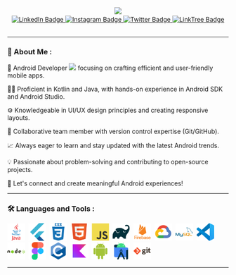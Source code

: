 <div id="header" align="center">
  <img src="https://media.giphy.com/media/7OMR3y1E9QeYsr9olS/giphy.gif" width="100"/>
</div>
<div id="badges"  align="center">
  <a href="https://www.linkedin.com/in/me-jaiii">
    <img src="https://img.shields.io/badge/LinkedIn-000000?style=for-the-badge&logo=LinkedIn&logoColor=white" alt="LinkedIn Badge"/>
  </a>
  <a href="https://www.instagram.com/me_jaiiiii/">
    <img src="https://img.shields.io/badge/Instagram-000000?style=for-the-badge&logo=Instagram&logoColor=white" alt="Instagram Badge"/>
  </a>
  <a href="https://twitter.com/me_jaiii">
    <img src="https://img.shields.io/badge/Twitter-000000?style=for-the-badge&logo=Twitter&logoColor=white" alt="Twitter Badge"/>
  </a>
  <a href="https://linktr.ee/me_jaiii">
    <img src="https://img.shields.io/badge/linktree-000000?style=for-the-badge&logo=linktree&logoColor=white" alt="LinkTree Badge"/>
  </a>
</div>
<div id="count" align="center">
  <a>
    <img src="https://komarev.com/ghpvc/?username=me-jaii&style=flat-square&color=blue" alt=""/>
  </a>
</div>

---
### :supervillain: About Me :

👋 Android Developer <img src="https://media.giphy.com/media/WUlplcMpOCEmTGBtBW/giphy.gif" width="30"> focusing on crafting efficient and user-friendly mobile apps.

👨‍💻 Proficient in Kotlin and Java, with hands-on experience in Android SDK and Android Studio.

⚙️ Knowledgeable in UI/UX design principles and creating responsive layouts.

👥 Collaborative team member with version control expertise (Git/GitHub).

📈 Always eager to learn and stay updated with the latest Android trends.

💡 Passionate about problem-solving and contributing to open-source projects.

🚀 Let's connect and create meaningful Android experiences!

---

### :hammer_and_wrench: Languages and Tools :

<div>
  <img src="https://github.com/devicons/devicon/blob/master/icons/java/java-original-wordmark.svg" title="Java" alt="Java" width="40" height="40"/>&nbsp;
  <img src="https://github.com/devicons/devicon/blob/master/icons/flutter/flutter-original.svg" title="Flutter" alt="Flutter" width="40" height="40"/>&nbsp;
  <img src="https://github.com/devicons/devicon/blob/master/icons/css3/css3-plain-wordmark.svg"  title="CSS3" alt="CSS" width="40" height="40"/>&nbsp;
  <img src="https://github.com/devicons/devicon/blob/master/icons/html5/html5-original.svg" title="HTML5" alt="HTML" width="40" height="40"/>&nbsp;
  <img src="https://github.com/devicons/devicon/blob/master/icons/javascript/javascript-original.svg" title="JavaScript" alt="JavaScript" width="40" height="40"/>&nbsp;
  <img src="https://github.com/devicons/devicon/blob/master/icons/gradle/gradle-plain.svg" title="Gradle" alt="Gradle" width="40" height="40"/>&nbsp;
  <img src="https://github.com/devicons/devicon/blob/master/icons/firebase/firebase-plain-wordmark.svg" title="Firebase" alt="Firebase" width="40" height="40"/>&nbsp;
  <img src="https://github.com/devicons/devicon/blob/master/icons/googlecloud/googlecloud-original.svg" title="GCP" alt="GCP" width="40" height="40"/>&nbsp;
  <img src="https://github.com/devicons/devicon/blob/master/icons/mysql/mysql-original-wordmark.svg" title="MySQL"  alt="MySQL" width="40" height="40"/>&nbsp;
  <img src="https://github.com/devicons/devicon/blob/master/icons/vscode/vscode-original.svg" title="VS" alt="VS" width="40" height="40"/>&nbsp;
  <img src="https://github.com/devicons/devicon/blob/master/icons/nodejs/nodejs-original-wordmark.svg" title="NodeJS" alt="NodeJS" width="40" height="40"/>&nbsp;
  <img src="https://github.com/devicons/devicon/blob/master/icons/figma/figma-original.svg" title="Figma" alt="Figma" width="40" height="40"/>&nbsp;
  <img src="https://github.com/devicons/devicon/blob/master/icons/c/c-original.svg" title="C" alt="C" width="40" height="40"/>&nbsp;
  <img src="https://github.com/devicons/devicon/blob/master/icons/kotlin/kotlin-original.svg" title="Kotlin" alt="Kotlin" width="40" height="40"/>&nbsp;
  <img src="https://github.com/devicons/devicon/blob/master/icons/android/android-plain.svg" title="Android" alt="Android" width="40" height="40"/>&nbsp;
  <img src="https://github.com/devicons/devicon/blob/master/icons/androidstudio/androidstudio-original.svg" title="AndroidStudio" alt="AndroidStudio" width="40" height="40"/>&nbsp;
  <img src="https://github.com/devicons/devicon/blob/master/icons/git/git-original-wordmark.svg" title="Git" **alt="Git" width="40" height="40"/>
</div>

---

<!--### :fire: My Stats :

[![GitHub Streak](https://github-readme-streak-stats.herokuapp.com?user=me-jaii&theme=highcontrast&mode=weekly)](https://git.io/streak-stats)


--- -->
